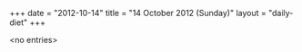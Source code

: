 +++
date = "2012-10-14"
title = "14 October 2012 (Sunday)"
layout = "daily-diet"
+++

<p>&lt;no entries&gt;</p>